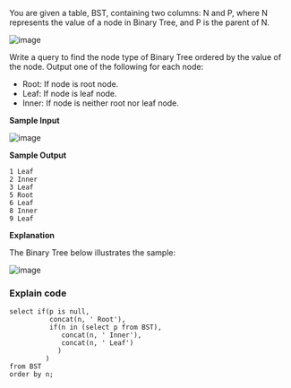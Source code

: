 You are given a table, BST, containing two columns: N and P, where N represents the value of a node in Binary Tree, and P is the parent of N.

![image](https://s3.amazonaws.com/hr-challenge-images/12888/1443818507-5095ab9853-1.png)

Write a query to find the node type of Binary Tree ordered by the value of the node. Output one of the following for each node:

* Root: If node is root node.
* Leaf: If node is leaf node.
* Inner: If node is neither root nor leaf node.

**Sample Input**

![image](https://s3.amazonaws.com/hr-challenge-images/12888/1443818467-30644673f6-2.png)

**Sample Output**
```
1 Leaf
2 Inner
3 Leaf
5 Root
6 Leaf
8 Inner
9 Leaf
```
**Explanation**

The Binary Tree below illustrates the sample:

![image](https://s3.amazonaws.com/hr-challenge-images/12888/1443773633-f9e6fd314e-simply_sql_bst.png)

### Explain code
```
select if(p is null, 
          concat(n, ' Root'), 
          if(n in (select p from BST), 
             concat(n, ' Inner'), 
             concat(n, ' Leaf')
            )
         )
from BST
order by n;
```
